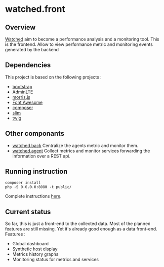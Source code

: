 # watched.front
## Overview
[Watched](https://sebt3.github.io/watched/) aim to become a performance analysis and a monitoring tool.
This is the frontend. Allow to view performance metric and monitoring events generated by the backend

## Dependencies
This project is based on the following projects :
* [bootstrap](http://getbootstrap.com)
* [AdminLTE](https://almsaeedstudio.com/preview)
* [morris.js](http://morrisjs.github.io/morris.js/)
* [Font Awesome](http://fontawesome.io)
* [composer](https://getcomposer.org)
* [slim](http://www.slimframework.com)
* [twig](http://twig.sensiolabs.org)


## Other componants
* [watched.back](https://github.com/sebt3/watched.back) Centralize the agents metric and monitor them.
* [watched.agent](https://github.com/sebt3/watched.agent) Collect metrics and monitor services forwarding the information over a REST api.

## Running instruction
    composer install
    php -S 0.0.0.0:8080 -t public/

Complete instructions [here](https://sebt3.github.io/watched/doc/install/#the-frontend).

## Current status
So far, this is just a front-end to the collected data. Most of the planned features are still missing. Yet it's already good enough as a data front-end. Features :
* Global dashboard
* Synthetic host display
* Metrics history graphs
* Monitoring status for metrics and services



